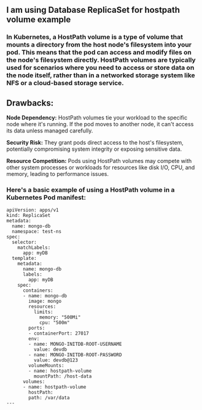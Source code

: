 ## I am using Database ReplicaSet for hostpath volume example

### In Kubernetes, a HostPath volume is a type of volume that mounts a directory from the host node's filesystem into your pod. This means that the pod can access and modify files on the node's filesystem directly. HostPath volumes are typically used for scenarios where you need to access or store data on the node itself, rather than in a networked storage system like NFS or a cloud-based storage service.

## Drawbacks:

**Node Dependency:** HostPath volumes tie your workload to the specific node where it's running. If the pod moves to another node, it can't access its data unless managed carefully.

**Security Risk:** They grant pods direct access to the host's filesystem, potentially compromising system integrity or exposing sensitive data.

**Resource Competition:** Pods using HostPath volumes may compete with other system processes or workloads for resources like disk I/O, CPU, and memory, leading to performance issues.


### Here's a basic example of using a HostPath volume in a Kubernetes Pod manifest:
```
apiVersion: apps/v1
kind: ReplicaSet
metadata:
  name: mongo-db
  namespace: test-ns
spec:
  selector:
    matchLabels:
      app: myDB
  template:
    metadata:
      name: mongo-db
      labels:
        app: myDB
    spec:
      containers:
      - name: mongo-db
        image: mongo
        resources:
          limits:
            memory: "500Mi"
            cpu: "500m"
        ports:
        - containerPort: 27017
        env:
        - name: MONGO-INITDB-ROOT-USERNAME
          value: devdb
        - name: MONGO-INITDB-ROOT-PASSWORD
          value: devdb@123
        volumeMounts:
        - name: hostpath-volume
          mountPath: /host-data
      volumes:
      - name: hostpath-volume
        hostPath:
        path: /var/data
---
```

